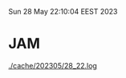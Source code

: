 Sun 28 May 22:10:04 EEST 2023
# JAM
<a href='./cache/202305/28_22.log'>./cache/202305/28_22.log</a>
